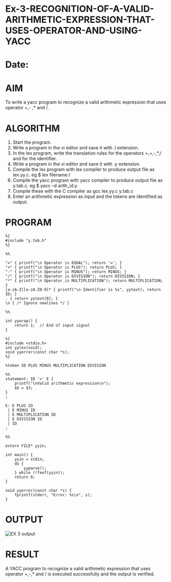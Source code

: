 # Ex-3-RECOGNITION-OF-A-VALID-ARITHMETIC-EXPRESSION-THAT-USES-OPERATOR-AND-USING-YACC
# Date:
# AIM
To write a yacc program to recognize a valid arithmetic expression that uses operator +,- ,* and /.
# ALGORITHM
1.	Start the program.
2.	Write a program in the vi editor and save it with .l extension.
3.	In the lex program, write the translation rules for the operators =,+,-,*,/ and for the identifier.
4.	Write a program in the vi editor and save it with .y extension.
5.	Compile the lex program with lex compiler to produce output file as lex.yy.c. eg $ lex filename.l
6.	Compile the yacc program with yacc compiler to produce output file as y.tab.c. eg $ yacc –d arith_id.y
7.	Compile these with the C compiler as gcc lex.yy.c y.tab.c
8.	Enter an arithmetic expression as input and the tokens are identified as output.
# PROGRAM

```
%{
#include "y.tab.h"
%}

%%

"=" { printf("\n Operator is EQUAL"); return '='; }
"+" { printf("\n Operator is PLUS"); return PLUS; }
"-" { printf("\n Operator is MINUS"); return MINUS; }
"/" { printf("\n Operator is DIVISION"); return DIVISION; }
"*" { printf("\n Operator is MULTIPLICATION"); return MULTIPLICATION; }
[a-zA-Z][a-zA-Z0-9]* { printf("\n Identifier is %s", yytext); return ID; }
. { return yytext[0]; }
\n { /* Ignore newlines */ }

%%

int yywrap() {
    return 1;  // End of input signal
}

%{
#include <stdio.h>
int yylex(void);
void yyerror(const char *s);
%}

%token ID PLUS MINUS MULTIPLICATION DIVISION

%%
statement: ID '=' E {
    printf("\nValid arithmetic expression\n");
    $$ = $3;
}
;

E: E PLUS ID
 | E MINUS ID
 | E MULTIPLICATION ID
 | E DIVISION ID
 | ID
;

%%

extern FILE* yyin;

int main() {
    yyin = stdin;
    do {
        yyparse();
    } while (!feof(yyin));
    return 0;
}

void yyerror(const char *s) {
    fprintf(stderr, "Error: %s\n", s);
}

```

# OUTPUT

![EX 3 output](https://github.com/user-attachments/assets/e0361bba-7cb5-4219-936a-9029e02549c6)

# RESULT
A YACC program to recognize a valid arithmetic expression that uses operator +,-,* and / is executed successfully and the output is verified.
